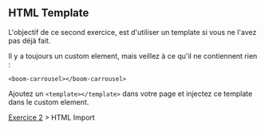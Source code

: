 ## HTML Template

L'objectif de ce second exercice, est d'utiliser un template si vous ne l'avez pas déjà fait.

Il y a toujours un custom element, mais veillez à ce qu'il ne contiennent rien :

`<boom-carrousel></boom-carrousel>`

Ajoutez un `<template></template>` dans votre page et injectez ce template dans le custom element.

[Exercice 2](workshop/html_import.md) > HTML Import
